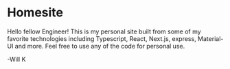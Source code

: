 # Homesite

Hello fellow Engineer!
This is my personal site built from some of my favorite technologies including Typescript, React, Next.js, express, Material-UI and more. Feel free to use any of the code for personal use.

-Will K
